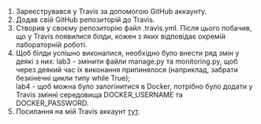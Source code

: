 1. Зареєструвався у Travis за допомогою GitHub аккаунту.
2. Додав свій GitHub репозиторій до Travis.
3. Створив у своєму репозиторію файл .travis.yml. Після цього побачив, що у Travis появилися білди, кожен з яких відповідає окремій лабораторній роботі.
4. Щоб білди успішно виконалися, необхідно було внести ряд змін у деякі з них:
   lab3 - змінити файли manage.py та monitoring.py, щоб через деякий час їх виконання припинялося (наприклад, забрати безкінечні цикли типу while True);  
   lab4 - щоб можна було залогінитися в Docker, потрібно було додати у Travis змінні середовища DOCKER_USERNAME та DOCKER_PASSWORD.  
5. Посилання на мій Travis аккаунт [тут](https://travis-ci.org/yuraBukhniy/GitLabs).